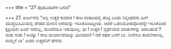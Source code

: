 +++
title = "27 ಪೊಡವಿಪತಿಗಳ ಬಸುರ"

+++
27. ಅರ್ಜುನನು "ಅಲ್ಲ ಉತ್ತರ ಕುಮಾರ ! ರಾಜ ಸಂತತಿಯಲ್ಲಿ ಹುಟ್ಟಿ ಬಂದು ನಿನ್ನಂಥವನು ಹೀಗೆ ಯುದ್ಧಭೂಮಿಯಲ್ಲಿ ದೇಹದ ಮೇಲಿನ ಆಸೆಯನ್ನು ಇರಿಸಿಕೊಂಡಿದ್ದೀಯೆ. ಆದರೆ ಒಡಲಮೋಹವೊಂದನ್ನೇ ಇರಿಸಿಕೊಂಡ ಕ್ಷತ್ರಿಯರು ಹಿಂದೆ ಇರಲಿಲ್ಲ, ಮುಂದೆಯೂ ಇರುವುದಿಲ್ಲ. ಛೀ ! ಉತ್ತರ ! ವ್ಯರ್ಥವಾದ ಮಾತುಗಳನ್ನು ಆಡಬಹುದೆ ? ಸುಡು ಸುಡು ! ಅಯ್ಯಾ ! ರಾಜ ಮರ್ಯಾದೆಯನ್ನು ಮೀರಿದವನೆ ! ನಡೆ ರಥದ ಬಳಿಗೆ ಬಾ. ನೀನೇನೂ ಕಾದಬೇಕಾಗಿಲ್ಲ. ಸುಮ್ಮನೆ ಬಾ' ಎಂದು ಉತ್ತರನಿಗೆ ಹೇಳಿದ.